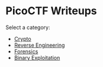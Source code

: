 # PicoCTF Writeups

Select a category:

- [Crypto](Crypto/index.md)
- [Reverse Engineering](reverse-engineering/index.md)
- [Forensics](Forensics/index.md)
- [Binary Exploitation](Binary/index.md)

